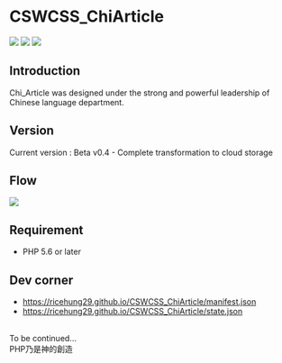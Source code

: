 # CSWCSS_ChiArticle

![](https://img.shields.io/github/stars/ricehung29/CSWCSS_ChiArticle.svg) 
![](https://img.shields.io/github/forks/ricehung29/CSWCSS_ChiArticle.svg) 
![](https://img.shields.io/github/issues/ricehung29/CSWCSS_ChiArticle.svg) 

## Introduction 
  Chi_Article was designed under the strong and powerful leadership of Chinese language department.
  
## Version
Current version : Beta v0.4 - Complete transformation to cloud storage

## Flow
<img src="https://raw.githubusercontent.com/ricehung29/CSWCSS_ChiArticle/main/flow.png" >

## Requirement
- PHP 5.6 or later 

## Dev corner
- https://ricehung29.github.io/CSWCSS_ChiArticle/manifest.json
- https://ricehung29.github.io/CSWCSS_ChiArticle/state.json

<br>
To be continued...
<br>
PHP乃是神的創造
